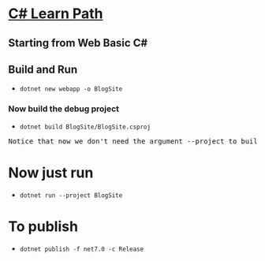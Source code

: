 # [C# Learn Path](../../tree/main)

<h2>Starting from Web Basic C#<h2>

## Build and Run

- `dotnet new webapp -o BlogSite`

### Now build the debug project

- `dotnet build BlogSite/BlogSite.csproj`

<pre>Notice that now we don't need the argument --project to build, only the path</pre>

# Now just run

- `dotnet run --project BlogSite`


# To publish

- `dotnet publish -f net7.0 -c Release`